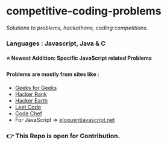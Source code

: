 # competitive-coding-problems

<i>Solutions to problems, hackathons, coding competitions.</i>

### Languages : Javascript, Java & C

#### :star: Newest Addition: Specific JavaScript related Problems

#### Problems are mostly from sites like : 
<ul>
<li><a href="http://geeksforgeeks.org">Geeks for Geeks</a></li>
<li><a href="http://www.hackerank.com/">Hacker Rank</a></li>
<li><a href="http://www.hackerearth.com/">Hacker Earth</a></li>
<li><a href="http://www.leetcode.com/">Leet Code</a></li>
<li><a href="http://www.codechef.com/">Code Chef</a></li>
<li>For JavaScript => <a href="http://eloquentjavascript.net/">eloquentjavascript.net</a></li>
</ul>

### :point_right: This Repo is open for Contribution.
